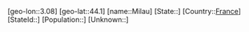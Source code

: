 ﻿---
location: [44.1,3.08]
type: City
tags:
- geo/City


SpocWebEntityId: 32477
isDeleted: false
confidential: public

---
[geo-lon::3.08]
[geo-lat::44.1]
[name::Milau]
[State::]
[Country::[France](geo/Continent/Europe/France.md)]
[StateId::]
[Population::]
[Unknown::]


